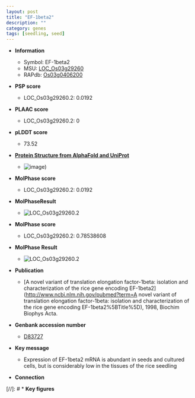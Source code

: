 ```yaml
---
layout: post
title: "EF-1beta2"
description: ""
category: genes
tags: [seedling, seed]
---
```


* **Information**  
    + Symbol: EF-1beta2  
    + MSU: [LOC_Os03g29260](http://rice.plantbiology.msu.edu/cgi-bin/ORF_infopage.cgi?orf=LOC_Os03g29260)  
    + RAPdb: [Os03g0406200](http://rapdb.dna.affrc.go.jp/viewer/gbrowse_details/irgsp1?name=Os03g0406200)  

* **PSP score**  
    + LOC_Os03g29260.2: 0.0192 

* **PLAAC score**  
    + LOC_Os03g29260.2: 0 

* **pLDDT score**
    + 73.52

* **[Protein Structure from AlphaFold and UniProt](https://www.uniprot.org/uniprotkb/Q40682/entry#structure)**
    + ![image](https://ricepsp.github.io/images/Q4/AF-Q40682-F1.png))

* **MolPhase score**
    + LOC_Os03g29260.2: 0.0192

* **MolPhaseResult**
    + ![LOC_Os03g29260.2](https://ricepsp.github.io/pictures/LOC_Os03g/LOC_Os03g29260.2.png)

* **MolPhase score**
    + LOC_Os03g29260.2: 0.78538608

* **MolPhase Result**
    + ![LOC_Os03g29260.2](https://304243504.github.io/Pictures/LOC_Os03g/LOC_Os03g29260.2.png)

* **Publication**  
    + [A novel variant of translation elongation factor-1beta: isolation and characterization of the rice gene encoding EF-1beta2](http://www.ncbi.nlm.nih.gov/pubmed?term=A novel variant of translation elongation factor-1beta: isolation and characterization of the rice gene encoding EF-1beta2%5BTitle%5D), 1998, Biochim Biophys Acta.

* **Genbank accession number**  
    + [D83727](http://www.ncbi.nlm.nih.gov/nuccore/D83727)

* **Key message**  
    + Expression of EF-1beta2 mRNA is abundant in seeds and cultured cells, but is considerably low in the tissues of the rice seedling

* **Connection**  

[//]: # * **Key figures**  


